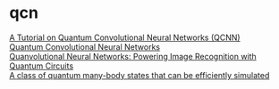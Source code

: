 # qcn
[A Tutorial on Quantum Convolutional Neural Networks (QCNN)](https://arxiv.org/pdf/2009.09423.pdf)  
[Quantum Convolutional Neural Networks](https://arxiv.org/pdf/1810.03787.pdf)  
[Quanvolutional Neural Networks: Powering Image Recognition with Quantum Circuits](https://arxiv.org/pdf/1904.04767.pdf)  
[A class of quantum many-body states that can be efficiently simulated](https://arxiv.org/pdf/quant-ph/0610099.pdf)  
